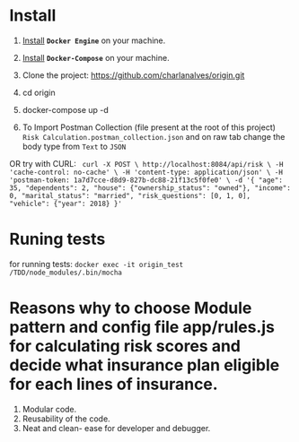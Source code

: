 # Install

1. [Install](https://docs.docker.com/engine/installation/) **`Docker Engine`** on your machine.
2. [Install](https://docs.docker.com/compose/install/) **`Docker-Compose`** on your machine.

3. Clone the project: https://github.com/charlanalves/origin.git
4. cd origin
5. docker-compose up -d
6. To Import Postman Collection (file present at the root of this project) `Risk Calculation.postman_collection.json` and on raw tab change the body type from `Text` to `JSON`

OR try with CURL:
`
curl -X POST \
  http://localhost:8084/api/risk \
  -H 'cache-control: no-cache' \
  -H 'content-type: application/json' \
  -H 'postman-token: 1a7d7cce-d8d9-827b-dc88-21f13c5f0fe0' \
  -d '{
"age": 35,
"dependents": 2,
"house": {"ownership_status": "owned"},
"income": 0,
"marital_status": "married",
"risk_questions": [0, 1, 0],
"vehicle": {"year": 2018}
}'`


# Runing tests

 for running tests: `docker exec -it origin_test /TDD/node_modules/.bin/mocha`


# Reasons why to choose Module pattern and config file app/rules.js for calculating risk scores and decide what insurance plan eligible for each lines of insurance.

1. Modular code.
2. Reusability of the code.
3. Neat and clean- ease for developer and debugger.
